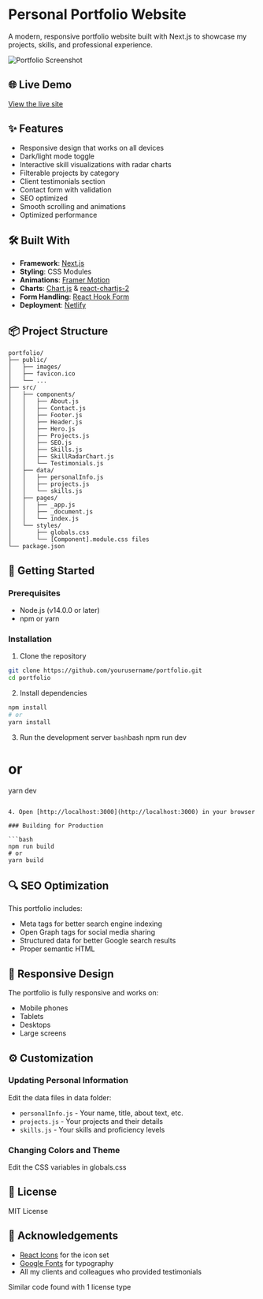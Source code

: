 # Personal Portfolio Website

A modern, responsive portfolio website built with Next.js to showcase my projects, skills, and professional experience.

![Portfolio Screenshot](public/images/portfolio-screenshot.png)

## 🌐 Live Demo

[View the live site](https://your-portfolio-url.netlify.app)

## ✨ Features

- Responsive design that works on all devices
- Dark/light mode toggle
- Interactive skill visualizations with radar charts
- Filterable projects by category
- Client testimonials section
- Contact form with validation
- SEO optimized
- Smooth scrolling and animations
- Optimized performance

## 🛠️ Built With

- **Framework**: [Next.js](https://nextjs.org/)
- **Styling**: CSS Modules
- **Animations**: [Framer Motion](https://www.framer.com/motion/)
- **Charts**: [Chart.js](https://www.chartjs.org/) & [react-chartjs-2](https://github.com/reactchartjs/react-chartjs-2)
- **Form Handling**: [React Hook Form](https://react-hook-form.com/)
- **Deployment**: [Netlify](https://www.netlify.com/)

## 📦 Project Structure

```
portfolio/
├── public/
│   ├── images/
│   ├── favicon.ico
│   └── ...
├── src/
│   ├── components/
│   │   ├── About.js
│   │   ├── Contact.js
│   │   ├── Footer.js
│   │   ├── Header.js
│   │   ├── Hero.js
│   │   ├── Projects.js
│   │   ├── SEO.js
│   │   ├── Skills.js
│   │   ├── SkillRadarChart.js
│   │   └── Testimonials.js
│   ├── data/
│   │   ├── personalInfo.js
│   │   ├── projects.js
│   │   └── skills.js
│   ├── pages/
│   │   ├── _app.js
│   │   ├── _document.js
│   │   └── index.js
│   └── styles/
│       ├── globals.css
│       └── [Component].module.css files
└── package.json
```

## 🚀 Getting Started

### Prerequisites

- Node.js (v14.0.0 or later)
- npm or yarn

### Installation

1. Clone the repository
```bash
git clone https://github.com/yourusername/portfolio.git
cd portfolio
```

2. Install dependencies
```bash
npm install
# or
yarn install
```

3. Run the development server
```bash```bash
npm run dev
# or
yarn dev
```

4. Open [http://localhost:3000](http://localhost:3000) in your browser

### Building for Production

```bash
npm run build
# or
yarn build
```

## 🔍 SEO Optimization

This portfolio includes:
- Meta tags for better search engine indexing
- Open Graph tags for social media sharing
- Structured data for better Google search results
- Proper semantic HTML

## 📱 Responsive Design

The portfolio is fully responsive and works on:
- Mobile phones
- Tablets
- Desktops
- Large screens

## ⚙️ Customization

### Updating Personal Information

Edit the data files in data folder:
- `personalInfo.js` - Your name, title, about text, etc.
- `projects.js` - Your projects and their details
- `skills.js` - Your skills and proficiency levels

### Changing Colors and Theme

Edit the CSS variables in globals.css

## 📝 License

MIT License

## 🤝 Acknowledgements

- [React Icons](https://react-icons.github.io/react-icons/) for the icon set
- [Google Fonts](https://fonts.google.com/) for typography
- All my clients and colleagues who provided testimonials

Similar code found with 1 license type